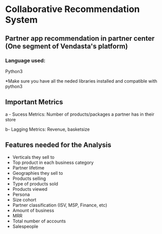 # Collaborative Recommendation System
## Partner app recommendation in partner center (One segment of Vendasta's platform)

### Language used:
Python3

*Make sure you have all the neded libraries installed and compatible with python3


## Important Metrics
a - Sucess Metrics: Number of products/packages a partner has in their store

b-  Lagging Metrics: Revenue, basketsize 

## Features needed for the Analysis 
- Verticals they sell to
- Top product in each business category
- Partner lifetime
- Geographies they sell to
- Products selling
- Type of products sold
- Products viewed
- Persona
- Size cohort
- Partner classification (ISV, MSP, Finance, etc)
- Amount of business
- MRR
- Total number of accounts
- Salespeople

